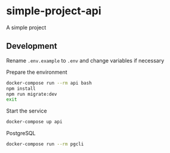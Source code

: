 # simple-project-api

A simple project

## Development

Rename `.env.example` to `.env` and change variables if necessary

Prepare the environment

```bash
docker-compose run --rm api bash
npm install
npm run migrate:dev
exit
```

Start the service

```bash
docker-compose up api
```

PostgreSQL

```bash
docker-compose run --rm pgcli
```
